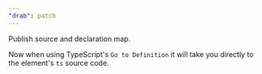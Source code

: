 ```yaml
---
"drab": patch
---
```


Publish source and declaration map.

Now when using TypeScript's `Go to Definition` it will take you directly to the element's `ts` source code.
